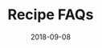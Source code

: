 ---
title:    Recipe FAQs
layout:   devdoc-topic
excerpt:  Frequently Asked Questions related specifically to SFDX-Falcon Recipes
date:     2018-09-08
#
# Breadcrumbs
#
breadcrumbs:
  - title:  "Home"
    path:   "/"
  - title:  "Documentation"
    path:   "/docs"
  - title:  "Recipes"
    path:   "/docs/recipes"
#
# Icon and Color Settings
#
icon:
  type: fa
  name: fa-life-ring
color: blue
#
# Page Sections
#
sections:
  - /docs/recipes/faqs/questions1
#  - /docs/recipes/faqs/questions2
#  - /docs/recipes/faqs/questions3
---